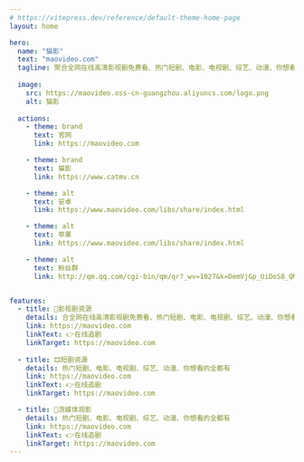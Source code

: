 ```yaml
---
# https://vitepress.dev/reference/default-theme-home-page
layout: home

hero:
  name: "猫影"
  text: "maovideo.com"
  tagline: 聚合全网在线高清影视剧免费看、热门短剧、电影、电视剧、综艺、动漫、你想看的全都有！
  
  image: 
    src: https://maovideo.oss-cn-guangzhou.aliyuncs.com/logo.png
    alt: 猫影
    
  actions:
    - theme: brand
      text: 官网
      link: https://maovideo.com

    - theme: brand
      text: 猫影
      link: https://www.catmv.cn

    - theme: alt
      text: 安卓
      link: https://www.maovideo.com/libs/share/index.html

    - theme: alt
      text: 苹果
      link: https://www.maovideo.com/libs/share/index.html

    - theme: alt
      text: 粉丝群
      link: http://qm.qq.com/cgi-bin/qm/qr?_wv=1027&k=DemVjGp_UiDoS8_QMoEmbY5BPcV3iYlx&authKey=dm03DqzkKOrGlh%2Bh7WBQgF5wXluxVeSL4T4zCIQpAlO%2BwWdMisJc%2Btuj9vZmP5rT&noverify=0&group_code=189104908


features:
  - title: 🎥影视剧资源
    details: 合全网在线高清影视剧免费看、热门短剧、电影、电视剧、综艺、动漫、你想看的全都有
    link: https://maovideo.com
    linkText: 👉在线追剧
    linkTarget: https://maovideo.com
   
  - title: 🎞短剧资源
    details: 热门短剧、电影、电视剧、综艺、动漫、你想看的全都有
    link: https://maovideo.com
    linkText: 👉在线追剧
    linkTarget: https://maovideo.com

  - title: 📀流媒体观影
    details: 热门短剧、电影、电视剧、综艺、动漫、你想看的全都有
    link: https://maovideo.com
    linkText: 👉在线追剧
    linkTarget: https://maovideo.com
---
```


